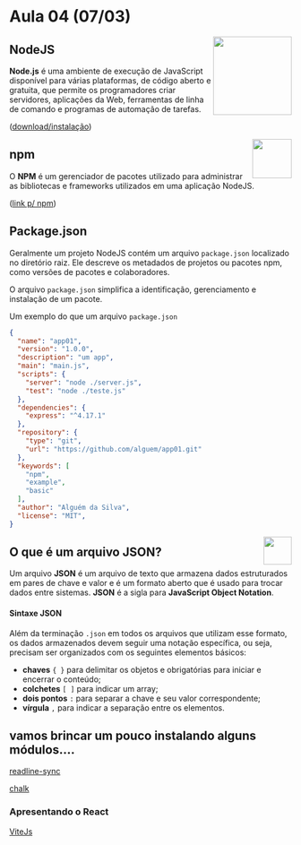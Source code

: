 # Aula 04 (07/03) 


<img align="right" src="https://cdn.worldvectorlogo.com/logos/nodejs.svg" width="140px;"/>

## NodeJS

**Node.js** é uma ambiente de execução de JavaScript disponível para várias plataformas, de código aberto e gratuita, que permite os programadores criar servidores, aplicações da Web, ferramentas de linha de comando e programas de automação de tarefas.

([download/instalação](https://nodejs.org/pt))


<img align="right" src="https://e7.pngegg.com/pngimages/828/432/png-clipart-npm-node-js-computer-icons-computer-software-installation-others-text-rectangle.png" width="70px;"/>


## npm

O **NPM** é um gerenciador de pacotes utilizado para administrar as bibliotecas e frameworks utilizados em uma aplicação NodeJS. 

([link p/ npm](https://www.npmjs.com/))

## Package.json

Geralmente um projeto NodeJS contém um arquivo ```package.json``` localizado no diretório raiz. Ele descreve os metadados de projetos ou pacotes npm, como versões de pacotes e colaboradores.

O arquivo ```package.json``` simplifica a identificação, gerenciamento e instalação de um pacote. 

Um exemplo do que um arquivo ```package.json```

~~~json
{
  "name": "app01",
  "version": "1.0.0",
  "description": "um app",
  "main": "main.js",
  "scripts": {
    "server": "node ./server.js",
    "test": "node ./teste.js"
  },
  "dependencies": {
    "express": "^4.17.1"
  },
  "repository": {
    "type": "git",
    "url": "https://github.com/alguem/app01.git"
  },
  "keywords": [
    "npm",
    "example",
    "basic"
  ],
  "author": "Alguém da Silva",
  "license": "MIT",
}
~~~

<img align="right" src="https://www.pngfind.com/pngs/m/236-2367416_free-download-at-icons8-json-transparent-background-logo.png" width="50px;"/>

## O que é um arquivo JSON?

Um arquivo **JSON** é um arquivo de texto que armazena dados estruturados em pares de chave e valor e é um formato aberto que é usado para trocar dados entre sistemas. **JSON** é a sigla para **JavaScript Object Notation**. 

#### Sintaxe JSON

Além da terminação ```.json``` em todos os arquivos que utilizam esse formato, os dados armazenados devem seguir uma notação específica, ou seja, precisam ser organizados com os seguintes elementos básicos:

* **chaves** ```{ }``` para delimitar os objetos e obrigatórias para iniciar e encerrar o conteúdo;
* **colchetes** ```[ ]``` para indicar um array;
* **dois pontos** ```:``` para separar a chave e seu valor correspondente;
* **vírgula** ```,``` para indicar a separação entre os elementos.


## vamos brincar um pouco instalando alguns módulos....

[readline-sync](https://www.npmjs.com/package/readline-sync)

[chalk](https://github.com/chalk/chalk)


### Apresentando o React

[ViteJs](https://vite.dev/)

